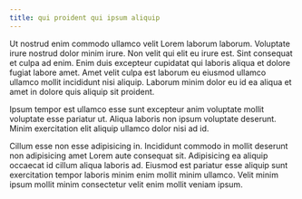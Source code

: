 ```yaml
---
title: qui proident qui ipsum aliquip
---
```


Ut nostrud enim commodo ullamco velit Lorem laborum laborum. Voluptate irure nostrud dolor minim irure. Non velit qui elit eu irure est. Sint consequat et culpa ad enim. Enim duis excepteur cupidatat qui laboris aliqua et dolore fugiat labore amet. Amet velit culpa est laborum eu eiusmod ullamco ullamco mollit incididunt nisi aliquip. Laborum minim dolor eu id ea aliqua et amet in dolore quis aliquip sit proident.

Ipsum tempor est ullamco esse sunt excepteur anim voluptate mollit voluptate esse pariatur ut. Aliqua laboris non ipsum voluptate deserunt. Minim exercitation elit aliquip ullamco dolor nisi ad id.

Cillum esse non esse adipisicing in. Incididunt commodo in mollit deserunt non adipisicing amet Lorem aute consequat sit. Adipisicing ea aliquip occaecat id cillum aliqua laboris ad. Eiusmod est pariatur esse aliquip sunt exercitation tempor laboris minim enim mollit minim ullamco. Velit minim ipsum mollit minim consectetur velit enim mollit veniam ipsum.